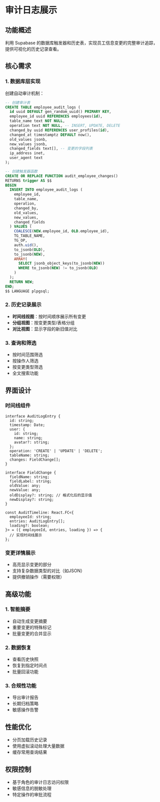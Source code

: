 # 审计日志展示

## 功能概述
利用 Supabase 的数据库触发器和历史表，实现员工信息变更的完整审计追踪，提供可视化的历史记录查看。

## 核心需求

### 1. 数据库层实现
创建自动审计机制：
```sql
-- 创建审计表
CREATE TABLE employee_audit_logs (
  id uuid DEFAULT gen_random_uuid() PRIMARY KEY,
  employee_id uuid REFERENCES employees(id),
  table_name text NOT NULL,
  operation text NOT NULL, -- INSERT, UPDATE, DELETE
  changed_by uuid REFERENCES user_profiles(id),
  changed_at timestamptz DEFAULT now(),
  old_values jsonb,
  new_values jsonb,
  changed_fields text[], -- 变更的字段列表
  ip_address inet,
  user_agent text
);

-- 创建触发器函数
CREATE OR REPLACE FUNCTION audit_employee_changes() 
RETURNS trigger AS $$
BEGIN
  INSERT INTO employee_audit_logs (
    employee_id,
    table_name,
    operation,
    changed_by,
    old_values,
    new_values,
    changed_fields
  ) VALUES (
    COALESCE(NEW.employee_id, OLD.employee_id),
    TG_TABLE_NAME,
    TG_OP,
    auth.uid(),
    to_jsonb(OLD),
    to_jsonb(NEW),
    ARRAY(
      SELECT jsonb_object_keys(to_jsonb(NEW)) 
      WHERE to_jsonb(NEW) != to_jsonb(OLD)
    )
  );
  RETURN NEW;
END;
$$ LANGUAGE plpgsql;
```

### 2. 历史记录展示
- **时间线视图**：按时间顺序展示所有变更
- **分组视图**：按变更类型/表格分组
- **对比视图**：显示字段的新旧值对比

### 3. 查询和筛选
- 按时间范围筛选
- 按操作人筛选
- 按变更类型筛选
- 全文搜索功能

## 界面设计

### 时间线组件
```tsx
interface AuditLogEntry {
  id: string;
  timestamp: Date;
  user: {
    id: string;
    name: string;
    avatar?: string;
  };
  operation: 'CREATE' | 'UPDATE' | 'DELETE';
  tableName: string;
  changes: FieldChange[];
}

interface FieldChange {
  fieldName: string;
  fieldLabel: string;
  oldValue: any;
  newValue: any;
  oldDisplay?: string; // 格式化后的显示值
  newDisplay?: string;
}

const AuditTimeline: React.FC<{
  employeeId: string;
  entries: AuditLogEntry[];
  loading?: boolean;
}> = ({ employeeId, entries, loading }) => {
  // 实现时间线展示
};
```

### 变更详情展示
- 高亮显示变更的部分
- 支持复杂数据类型的对比（如JSON）
- 提供撤销操作（需要权限）

## 高级功能

### 1. 智能摘要
- 自动生成变更摘要
- 重要变更的特殊标记
- 批量变更的合并显示

### 2. 数据恢复
- 查看历史快照
- 恢复到指定时间点
- 批量回滚功能

### 3. 合规性功能
- 导出审计报告
- 长期归档策略
- 敏感操作告警

## 性能优化
- 分页加载历史记录
- 使用虚拟滚动处理大量数据
- 缓存常用查询结果

## 权限控制
- 基于角色的审计日志访问权限
- 敏感信息的脱敏处理
- 特定操作的审批流程